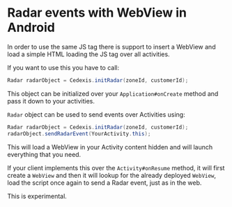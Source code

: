 # Radar events with WebView in Android

In order to use the same JS tag there is support to insert a WebView and load a simple HTML loading
the JS tag over all activities.

If you want to use this you have to call:

```` java 
Radar radarObject = Cedexis.initRadar(zoneId, customerId);
````

This object can be initialized over your `Application#onCreate` method and pass it down to your activities.

`Radar` object can be used to send events over Activities using:

```` java
Radar radarObject = Cedexis.initRadar(zoneId, customerId);
radarObject.sendRadarEvent(YourActivity.this);
````

This will load a WebView in your Activity content hidden and will launch everything that you need.

If your client implements this over the `Activity#onResume` method, it will first create a
`WebView` and then it will lookup for the already deployed `WebView`, load the script once again to 
send a Radar event, just as in the web.

This is experimental.